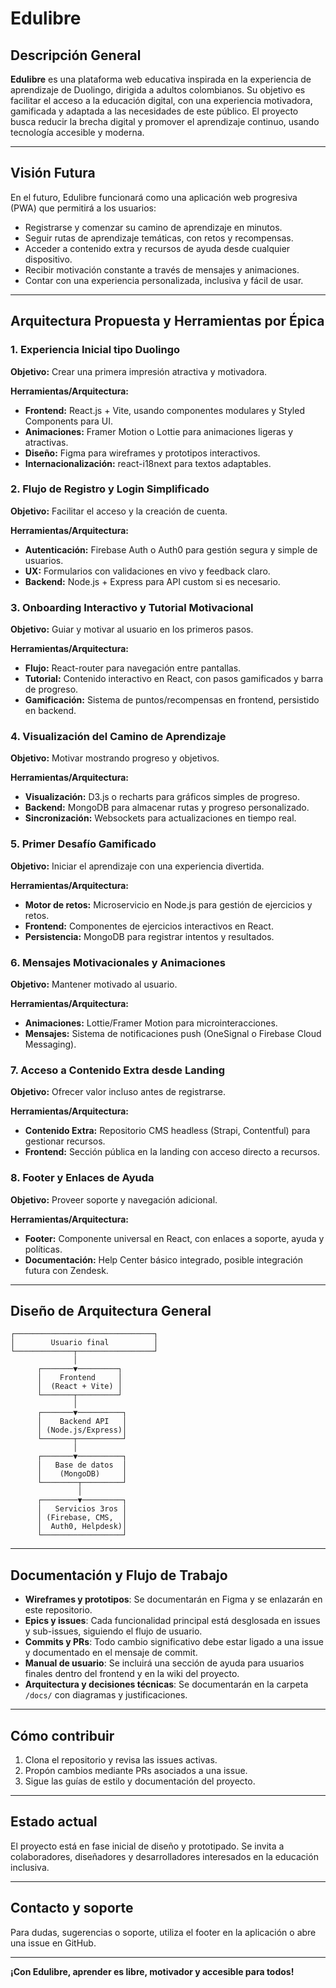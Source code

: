 # Edulibre

## Descripción General

**Edulibre** es una plataforma web educativa inspirada en la experiencia de aprendizaje de Duolingo, dirigida a adultos colombianos. Su objetivo es facilitar el acceso a la educación digital, con una experiencia motivadora, gamificada y adaptada a las necesidades de este público. El proyecto busca reducir la brecha digital y promover el aprendizaje continuo, usando tecnología accesible y moderna.

---

## Visión Futura

En el futuro, Edulibre funcionará como una aplicación web progresiva (PWA) que permitirá a los usuarios:
- Registrarse y comenzar su camino de aprendizaje en minutos.
- Seguir rutas de aprendizaje temáticas, con retos y recompensas.
- Acceder a contenido extra y recursos de ayuda desde cualquier dispositivo.
- Recibir motivación constante a través de mensajes y animaciones.
- Contar con una experiencia personalizada, inclusiva y fácil de usar.

---

## Arquitectura Propuesta y Herramientas por Épica

### 1. Experiencia Inicial tipo Duolingo
**Objetivo:** Crear una primera impresión atractiva y motivadora.

**Herramientas/Arquitectura:**
- **Frontend:** React.js + Vite, usando componentes modulares y Styled Components para UI.
- **Animaciones:** Framer Motion o Lottie para animaciones ligeras y atractivas.
- **Diseño:** Figma para wireframes y prototipos interactivos.
- **Internacionalización:** react-i18next para textos adaptables.

### 2. Flujo de Registro y Login Simplificado
**Objetivo:** Facilitar el acceso y la creación de cuenta.

**Herramientas/Arquitectura:**
- **Autenticación:** Firebase Auth o Auth0 para gestión segura y simple de usuarios.
- **UX:** Formularios con validaciones en vivo y feedback claro.
- **Backend:** Node.js + Express para API custom si es necesario.

### 3. Onboarding Interactivo y Tutorial Motivacional
**Objetivo:** Guiar y motivar al usuario en los primeros pasos.

**Herramientas/Arquitectura:**
- **Flujo:** React-router para navegación entre pantallas.
- **Tutorial:** Contenido interactivo en React, con pasos gamificados y barra de progreso.
- **Gamificación:** Sistema de puntos/recompensas en frontend, persistido en backend.

### 4. Visualización del Camino de Aprendizaje
**Objetivo:** Motivar mostrando progreso y objetivos.

**Herramientas/Arquitectura:**
- **Visualización:** D3.js o recharts para gráficos simples de progreso.
- **Backend:** MongoDB para almacenar rutas y progreso personalizado.
- **Sincronización:** Websockets para actualizaciones en tiempo real.

### 5. Primer Desafío Gamificado
**Objetivo:** Iniciar el aprendizaje con una experiencia divertida.

**Herramientas/Arquitectura:**
- **Motor de retos:** Microservicio en Node.js para gestión de ejercicios y retos.
- **Frontend:** Componentes de ejercicios interactivos en React.
- **Persistencia:** MongoDB para registrar intentos y resultados.

### 6. Mensajes Motivacionales y Animaciones
**Objetivo:** Mantener motivado al usuario.

**Herramientas/Arquitectura:**
- **Animaciones:** Lottie/Framer Motion para microinteracciones.
- **Mensajes:** Sistema de notificaciones push (OneSignal o Firebase Cloud Messaging).

### 7. Acceso a Contenido Extra desde Landing
**Objetivo:** Ofrecer valor incluso antes de registrarse.

**Herramientas/Arquitectura:**
- **Contenido Extra:** Repositorio CMS headless (Strapi, Contentful) para gestionar recursos.
- **Frontend:** Sección pública en la landing con acceso directo a recursos.

### 8. Footer y Enlaces de Ayuda
**Objetivo:** Proveer soporte y navegación adicional.

**Herramientas/Arquitectura:**
- **Footer:** Componente universal en React, con enlaces a soporte, ayuda y políticas.
- **Documentación:** Help Center básico integrado, posible integración futura con Zendesk.

---

## Diseño de Arquitectura General

```
┌───────────────────────────────┐
│        Usuario final          │
└─────────────┬─────────────────┘
              │
      ┌───────▼─────────┐
      │    Frontend     │
      │  (React + Vite) │
      └───────┬─────────┘
              │
      ┌───────▼──────────┐
      │    Backend API   │
      │ (Node.js/Express)│
      └───────┬──────────┘
              │
      ┌───────▼──────────┐
      │   Base de datos  │
      │    (MongoDB)     │
      └────────┬─────────┘
               │
      ┌────────▼─────────┐
      │   Servicios 3ros │
      │ (Firebase, CMS,  │
      │  Auth0, Helpdesk)│
      └──────────────────┘
```

---

## Documentación y Flujo de Trabajo

- **Wireframes y prototipos**: Se documentarán en Figma y se enlazarán en este repositorio.
- **Epics y issues**: Cada funcionalidad principal está desglosada en issues y sub-issues, siguiendo el flujo de usuario.
- **Commits y PRs**: Todo cambio significativo debe estar ligado a una issue y documentado en el mensaje de commit.
- **Manual de usuario**: Se incluirá una sección de ayuda para usuarios finales dentro del frontend y en la wiki del proyecto.
- **Arquitectura y decisiones técnicas**: Se documentarán en la carpeta `/docs/` con diagramas y justificaciones.

---

## Cómo contribuir

1. Clona el repositorio y revisa las issues activas.
2. Propón cambios mediante PRs asociados a una issue.
3. Sigue las guías de estilo y documentación del proyecto.

---

## Estado actual

El proyecto está en fase inicial de diseño y prototipado. Se invita a colaboradores, diseñadores y desarrolladores interesados en la educación inclusiva.

---

## Contacto y soporte

Para dudas, sugerencias o soporte, utiliza el footer en la aplicación o abre una issue en GitHub.

---

**¡Con Edulibre, aprender es libre, motivador y accesible para todos!**
